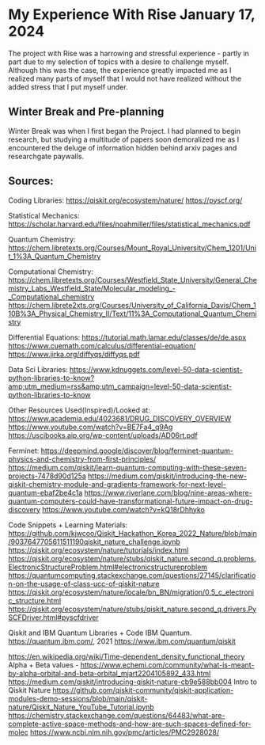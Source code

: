 # My Experience With Rise January 17, 2024

The project with Rise was a harrowing and stressful experience - partly in part due to my selection of topics with a desire to challenge myself. 
Although this was the case, the experience greatly impacted me as I realized many parts of myself that I would not have realized without the added stress that I put myself under.


## Winter Break and Pre-planning
Winter Break was when I first began the Project. I had planned to begin research, but studying a multitude of papers soon demoralized me as I encountered the deluge of information hidden behind arxiv pages and researchgate paywalls.



## Sources:

Coding Libraries:
https://qiskit.org/ecosystem/nature/
https://pyscf.org/

Statistical Mechanics:
https://scholar.harvard.edu/files/noahmiller/files/statistical_mechanics.pdf


Quantum Chemistry:
https://chem.libretexts.org/Courses/Mount_Royal_University/Chem_1201/Unit_1%3A_Quantum_Chemistry

Computational Chemistry:
https://chem.libretexts.org/Courses/Westfield_State_University/General_Chemistry_Labs_Westfield_State/Molecular_modeling_-_Computational_chemistry
https://chem.librete2xts.org/Courses/University_of_California_Davis/Chem_110B%3A_Physical_Chemistry_II/Text/11%3A_Computational_Quantum_Chemistry


Differential Equations:
https://tutorial.math.lamar.edu/classes/de/de.aspx
https://www.cuemath.com/calculus/differential-equation/
https://www.jirka.org/diffyqs/diffyqs.pdf

	
Data Sci Libraries:
https://www.kdnuggets.com/level-50-data-scientist-python-libraries-to-know?amp;utm_medium=rss&amp;utm_campaign=level-50-data-scientist-python-libraries-to-know


Other Resources Used(Inspired)/Looked at:
https://www.academia.edu/4023681/DRUG_DISCOVERY_OVERVIEW
https://www.youtube.com/watch?v=BE7Fa4_q9Ag
https://uscibooks.aip.org/wp-content/uploads/AD06rt.pdf

Ferminet: https://deepmind.google/discover/blog/ferminet-quantum-physics-and-chemistry-from-first-principles/
https://medium.com/qiskit/learn-quantum-computing-with-these-seven-projects-7478d90d125a
https://medium.com/qiskit/introducing-the-new-qiskit-chemistry-module-and-gradients-framework-for-next-level-quantum-ebaf2be4c1a
https://www.riverlane.com/blog/nine-areas-where-quantum-computers-could-have-transformational-future-impact-on-drug-discovery
https://www.youtube.com/watch?v=kQ18rDhhyko

Code Snippets + Learning Materials:
https://github.com/kjwcoo/Qiskit_Hackathon_Korea_2022_Nature/blob/main/9037647705611511190qiskit_nature_challenge.ipynb
https://qiskit.org/ecosystem/nature/tutorials/index.html
https://qiskit.org/ecosystem/nature/stubs/qiskit_nature.second_q.problems.ElectronicStructureProblem.html#electronicstructureproblem
https://quantumcomputing.stackexchange.com/questions/27145/clarification-on-the-usage-of-class-ucc-of-qiskit-nature
https://qiskit.org/ecosystem/nature/locale/bn_BN/migration/0.5_c_electronic_structure.html
https://qiskit.org/ecosystem/nature/stubs/qiskit_nature.second_q.drivers.PySCFDriver.html#pyscfdriver

Qiskit and IBM Quantum Libraries + Code
IBM Quantum. https://quantum.ibm.com/, 2021
https://www.ibm.com/quantum/qiskit

https://en.wikipedia.org/wiki/Time-dependent_density_functional_theory
Alpha + Beta values - https://www.echemi.com/community/what-is-meant-by-alpha-orbital-and-beta-orbital_mjart2204105892_433.html
https://medium.com/qiskit/introducing-qiskit-nature-cb9e588bb004 Intro to Qiskit Nature
https://github.com/qiskit-community/qiskit-application-modules-demo-sessions/blob/main/qiskit-nature/Qiskit_Nature_YouTube_Tutorial.ipynb
https://chemistry.stackexchange.com/questions/64483/what-are-complete-active-space-methods-and-how-are-such-spaces-defined-for-molec
https://www.ncbi.nlm.nih.gov/pmc/articles/PMC2928028/
